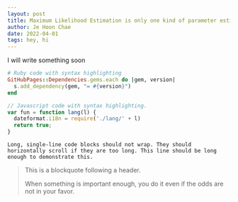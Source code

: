 ```yaml
---
layout: post
title: Maximum Likelihood Estimation is only one kind of parameter estiamtion method
author: Je Hoon Chae
date: 2022-04-01
tags: hey, hi
---
```



I will write something soon

```ruby
# Ruby code with syntax highlighting
GitHubPages::Dependencies.gems.each do |gem, version|
  s.add_dependency(gem, "= #{version}")
end
```

```js
// Javascript code with syntax highlighting.
var fun = function lang(l) {
  dateformat.i18n = require('./lang/' + l)
  return true;
}
```

```
Long, single-line code blocks should not wrap. They should horizontally scroll if they are too long. This line should be long enough to demonstrate this.
```

> This is a blockquote following a header.
>
> When something is important enough, you do it even if the odds are not in your favor.

